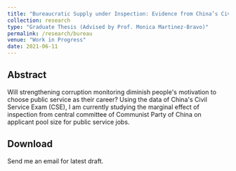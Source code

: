 ```yaml
---
title: "Bureaucratic Supply under Inspection: Evidence from China’s Civil Service Exam"
collection: research
type: "Graduate Thesis (Advised by Prof. Monica Martinez-Bravo)"
permalink: /research/bureau
venue: "Work in Progress"
date: 2021-06-11
---
```


Abstract
------
Will strengthening corruption monitoring diminish people's motivation to choose public service as their career? Using the data of China's Civil Service Exam (CSE), I am currently studying the marginal effect of inspection from central committee of Communist Party of China on applicant pool size for public service jobs.

Download
------
Send me an email for latest draft.
